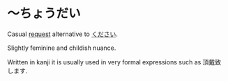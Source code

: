 # ～ちょうだい

Casual [request](requests) alternative to [ください](・ください).

Slightly feminine and childish nuance.

Written in kanji it is usually used in very formal expressions such as 頂戴致します.